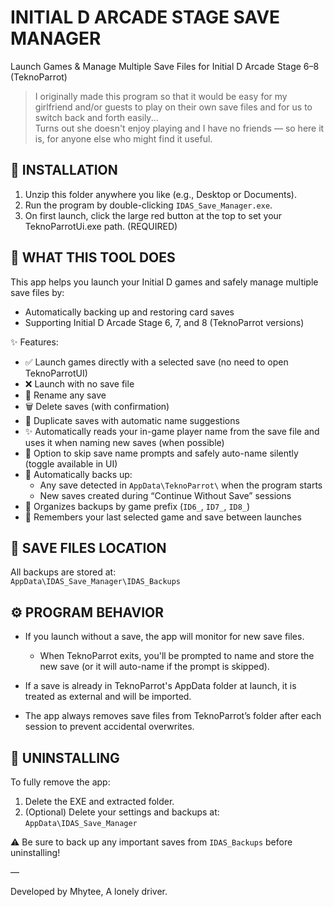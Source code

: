INITIAL D ARCADE STAGE SAVE MANAGER  
===================================  

Launch Games & Manage Multiple Save Files for Initial D Arcade Stage 6–8 (TeknoParrot)

> I originally made this program so that it would be easy for my girlfriend and/or guests to play on their own save files and for us to switch back and forth easily...  
> Turns out she doesn't enjoy playing and I have no friends — so here it is, for anyone else who might find it useful.

📂 INSTALLATION  
---------------  
1. Unzip this folder anywhere you like (e.g., Desktop or Documents).  
2. Run the program by double-clicking `IDAS_Save_Manager.exe`.  
3. On first launch, click the large red button at the top to set your TeknoParrotUi.exe path. (REQUIRED)

🧠 WHAT THIS TOOL DOES  
----------------------  
This app helps you launch your Initial D games and safely manage multiple save files by:  
- Automatically backing up and restoring card saves  
- Supporting Initial D Arcade Stage 6, 7, and 8 (TeknoParrot versions)

✨ Features:  
- ✅ Launch games directly with a selected save (no need to open TeknoParrotUI)  
- ❌ Launch with no save file  
- 📝 Rename any save  
- 🗑️ Delete saves (with confirmation)  
- 📄 Duplicate saves with automatic name suggestions  
- ✨ Automatically reads your in-game player name from the save file and uses it when naming new saves (when possible)  
- 🔘 Option to skip save name prompts and safely auto-name silently (toggle available in UI)  
- 🔁 Automatically backs up:  
  - Any save detected in `AppData\TeknoParrot\` when the program starts  
  - New saves created during “Continue Without Save” sessions  
- 💾 Organizes backups by game prefix (`ID6_`, `ID7_`, `ID8_`)  
- 🧠 Remembers your last selected game and save between launches

💾 SAVE FILES LOCATION  
----------------------  
All backups are stored at:  
`AppData\IDAS_Save_Manager\IDAS_Backups`

⚙️ PROGRAM BEHAVIOR  
-------------------  
- If you launch without a save, the app will monitor for new save files.  
  - When TeknoParrot exits, you'll be prompted to name and store the new save (or it will auto-name if the prompt is skipped).  

- If a save is already in TeknoParrot's AppData folder at launch, it is treated as external and will be imported.

- The app always removes save files from TeknoParrot’s folder after each session to prevent accidental overwrites.

🧽 UNINSTALLING  
---------------  
To fully remove the app:  
1. Delete the EXE and extracted folder.  
2. (Optional) Delete your settings and backups at:  
   `AppData\IDAS_Save_Manager`

⚠️ Be sure to back up any important saves from `IDAS_Backups` before uninstalling!

—

Developed by Mhytee, A lonely driver.
